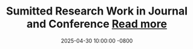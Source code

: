 ---
title: >-
    Sumitted Research Work in Journal and Conference
    <a href="https://google.com" target="_blank">Read more <i class="fas fa-angle-double-right"></i></a>
date: 2025-04-30 10:00:00 -0800
---